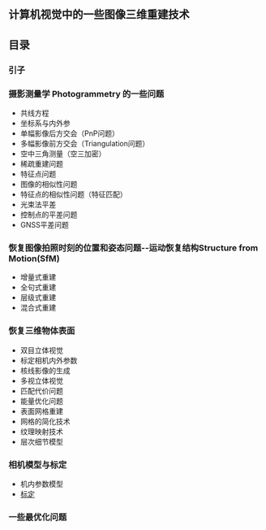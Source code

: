 ## 计算机视觉中的一些图像三维重建技术

## 目录

### 引子
### 摄影测量学 Photogrammetry 的一些问题
- 共线方程
- 坐标系与内外参
- 单幅影像后方交会（PnP问题）
- 多幅影像前方交会（Triangulation问题）
- 空中三角测量（空三加密）
- 稀疏重建问题
- 特征点问题
- 图像的相似性问题
- 特征点的相似性问题（特征匹配）
- 光束法平差
- 控制点的平差问题
- GNSS平差问题

###  恢复图像拍照时刻的位置和姿态问题--运动恢复结构Structure from Motion(SfM) 
- 增量式重建
- 全句式重建
- 层级式重建
- 混合式重建

###  恢复三维物体表面
- 双目立体视觉
- 标定相机内外参数
- 核线影像的生成
- 多视立体视觉
- 匹配代价问题
- 能量优化问题
- 表面网格重建
- 网格的简化技术
- 纹理映射技术
- 层次细节模型


### 相机模型与标定
- 机内参数模型
- [标定](./camera/calibrate.md)
### 一些最优化问题





